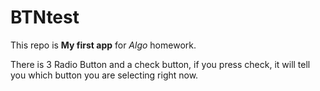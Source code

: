 # BTNtest
This repo is **My first app** for *Algo* homework.

There is 3 Radio Button and a check button, if you press check, it will tell you which button you are selecting right now.
